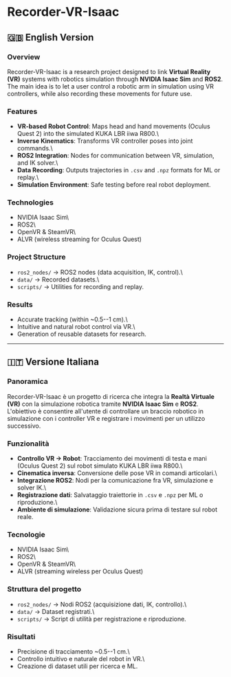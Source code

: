 # Recorder-VR-Isaac

## 🇬🇧 English Version

### Overview

Recorder-VR-Isaac is a research project designed to link **Virtual
Reality (VR)** systems with robotics simulation through **NVIDIA Isaac
Sim** and **ROS2**. The main idea is to let a user control a robotic arm
in simulation using VR controllers, while also recording these movements
for future use.

### Features

-   **VR-based Robot Control**: Maps head and hand movements (Oculus
    Quest 2) into the simulated KUKA LBR iiwa R800.\
-   **Inverse Kinematics**: Transforms VR controller poses into joint
    commands.\
-   **ROS2 Integration**: Nodes for communication between VR,
    simulation, and IK solver.\
-   **Data Recording**: Outputs trajectories in `.csv` and `.npz`
    formats for ML or replay.\
-   **Simulation Environment**: Safe testing before real robot
    deployment.

### Technologies

-   NVIDIA Isaac Sim\
-   ROS2\
-   OpenVR & SteamVR\
-   ALVR (wireless streaming for Oculus Quest)

### Project Structure

-   `ros2_nodes/` → ROS2 nodes (data acquisition, IK, control).\
-   `data/` → Recorded datasets.\
-   `scripts/` → Utilities for recording and replay.

### Results

-   Accurate tracking (within \~0.5--1 cm).\
-   Intuitive and natural robot control via VR.\
-   Generation of reusable datasets for research.

------------------------------------------------------------------------

## 🇮🇹 Versione Italiana

### Panoramica

Recorder-VR-Isaac è un progetto di ricerca che integra la **Realtà
Virtuale (VR)** con la simulazione robotica tramite **NVIDIA Isaac Sim**
e **ROS2**. L'obiettivo è consentire all'utente di controllare un
braccio robotico in simulazione con i controller VR e registrare i
movimenti per un utilizzo successivo.

### Funzionalità

-   **Controllo VR → Robot**: Tracciamento dei movimenti di testa e mani
    (Oculus Quest 2) sul robot simulato KUKA LBR iiwa R800.\
-   **Cinematica inversa**: Conversione delle pose VR in comandi
    articolari.\
-   **Integrazione ROS2**: Nodi per la comunicazione fra VR, simulazione
    e solver IK.\
-   **Registrazione dati**: Salvataggio traiettorie in `.csv` e `.npz`
    per ML o riproduzione.\
-   **Ambiente di simulazione**: Validazione sicura prima di testare sul
    robot reale.

### Tecnologie

-   NVIDIA Isaac Sim\
-   ROS2\
-   OpenVR & SteamVR\
-   ALVR (streaming wireless per Oculus Quest)

### Struttura del progetto

-   `ros2_nodes/` → Nodi ROS2 (acquisizione dati, IK, controllo).\
-   `data/` → Dataset registrati.\
-   `scripts/` → Script di utilità per registrazione e riproduzione.

### Risultati

-   Precisione di tracciamento \~0.5--1 cm.\
-   Controllo intuitivo e naturale del robot in VR.\
-   Creazione di dataset utili per ricerca e ML.
